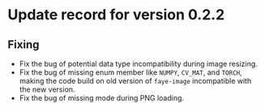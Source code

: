 # Update record for version 0.2.2

## Fixing

- Fix the bug of potential data type incompatibility during image resizing.
- Fix the bug of missing enum member like `NUMPY`, `CV_MAT`, and `TORCH`, making the code build on old version of `faye-image` incompatible with the new version.
- Fix the bug of missing mode during PNG loading.